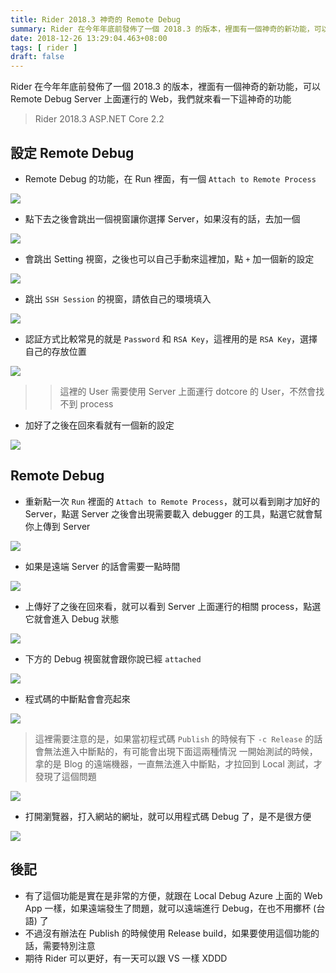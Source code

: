```yaml
---
title: Rider 2018.3 神奇的 Remote Debug
summary: Rider 在今年年底前發佈了一個 2018.3 的版本，裡面有一個神奇的新功能，可以 Remote Debug Server 上面運行的程式，我們就來看一下這神奇的功能
date: 2018-12-26 13:29:04.463+08:00
tags: [ rider ]
draft: false
---
```


Rider 在今年年底前發佈了一個 2018.3 的版本，裡面有一個神奇的新功能，可以 Remote Debug Server 上面運行的 Web，我們就來看一下這神奇的功能

> Rider 2018.3
> ASP.NET Core 2.2

## 設定 Remote Debug

- Remote Debug 的功能，在 Run 裡面，有一個 `Attach to Remote Process`

![](/static/images/404.webp)

- 點下去之後會跳出一個視窗讓你選擇 Server，如果沒有的話，去加一個

![](/static/images/404.webp)

- 會跳出 Setting 視窗，之後也可以自己手動來這裡加，點 `+` 加一個新的設定

![](/static/images/404.webp)

- 跳出 `SSH Session` 的視窗，請依自己的環境填入

![](/static/images/404.webp)

- 認証方式比較常見的就是 `Password` 和 `RSA Key`，這裡用的是 `RSA Key`，選擇自己的存放位置

![](/static/images/404.webp)

>> 這裡的 User 需要使用 Server 上面運行 dotcore 的 User，不然會找不到 process

- 加好了之後在回來看就有一個新的設定

![](/static/images/404.webp)

## Remote Debug

- 重新點一次 `Run` 裡面的 `Attach to Remote Process`，就可以看到剛才加好的 Server，點選 Server 之後會出現需要載入 debugger 的工具，點選它就會幫你上傳到 Server

![](/static/images/404.webp)

- 如果是遠端 Server 的話會需要一點時間

![](/static/images/404.webp)

- 上傳好了之後在回來看，就可以看到 Server 上面運行的相關 process，點選它就會進入 Debug 狀態

![](/static/images/404.webp)

- 下方的 Debug 視窗就會跟你說已經 `attached`

![](/static/images/404.webp)

- 程式碼的中斷點會會亮起來

![](/static/images/404.webp)

> 這裡需要注意的是，如果當初程式碼 `Publish` 的時候有下 `-c Release` 的話會無法進入中斷點的，有可能會出現下面這兩種情況
> 一開始測試的時候，拿的是 Blog 的遠端機器，一直無法進入中斷點，才拉回到 Local 測試，才發現了這個問題

![](/static/images/404.webp)

- 打開瀏覽器，打入網站的網址，就可以用程式碼 Debug 了，是不是很方便

![](/static/images/404.webp)

## 後記

- 有了這個功能是實在是非常的方便，就跟在 Local Debug Azure 上面的 Web App 一樣，如果遠端發生了問題，就可以遠端進行 Debug，在也不用擲杯 (台語) 了
- 不過沒有辦法在 Publish 的時候使用 Release build，如果要使用這個功能的話，需要特別注意
- 期待 Rider 可以更好，有一天可以跟 VS 一樣 XDDD